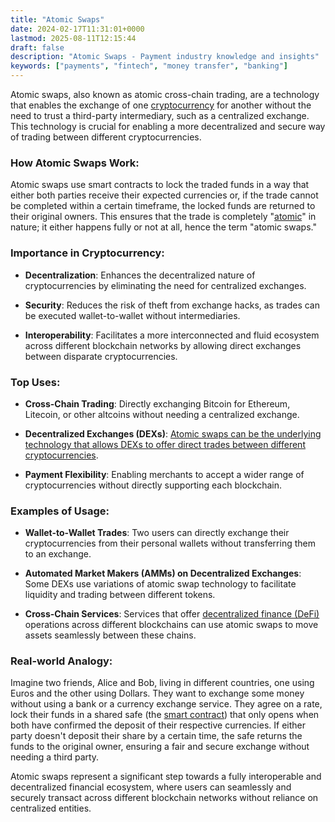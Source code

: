 ```yaml
---
title: "Atomic Swaps"
date: 2024-02-17T11:31:01+0000
lastmod: 2025-08-11T12:15:44
draft: false
description: "Atomic Swaps - Payment industry knowledge and insights"
keywords: ["payments", "fintech", "money transfer", "banking"]
---
```


Atomic swaps, also known as atomic cross-chain trading, are a technology that enables the exchange of one [cryptocurrency](https://faisalkhanllc.xyz/resources/payments-wiki/c/cryptocurrency/) for another without the need to trust a third-party intermediary, such as a centralized exchange. This technology is crucial for enabling a more decentralized and secure way of trading between different cryptocurrencies.

### How Atomic Swaps Work:

Atomic swaps use smart contracts to lock the traded funds in a way that either both parties receive their expected currencies or, if the trade cannot be completed within a certain timeframe, the locked funds are returned to their original owners. This ensures that the trade is completely "[atomic](https://faisalkhanllc.xyz/resources/payments-wiki/a/atomic/)" in nature; it either happens fully or not at all, hence the term "atomic swaps."

### Importance in Cryptocurrency:

- **Decentralization**: Enhances the decentralized nature of cryptocurrencies by eliminating the need for centralized exchanges.

- **Security**: Reduces the risk of theft from exchange hacks, as trades can be executed wallet-to-wallet without intermediaries.

- **Interoperability**: Facilitates a more interconnected and fluid ecosystem across different blockchain networks by allowing direct exchanges between disparate cryptocurrencies.

### Top Uses:

- **Cross-Chain Trading**: Directly exchanging Bitcoin for Ethereum, Litecoin, or other altcoins without needing a centralized exchange.

- **Decentralized Exchanges (DEXs)**: [Atomic swaps can be the underlying technology that allows DEXs to offer direct trades between different cryptocurrencies](https://faisalkhanllc.xyz/resources/payments-wiki/d/decentralized-exchange-dex/).

- **Payment Flexibility**: Enabling merchants to accept a wider range of cryptocurrencies without directly supporting each blockchain.

### Examples of Usage:

- **Wallet-to-Wallet Trades**: Two users can directly exchange their cryptocurrencies from their personal wallets without transferring them to an exchange.

- **Automated Market Makers (AMMs) on Decentralized Exchanges**: Some DEXs use variations of atomic swap technology to facilitate liquidity and trading between different tokens.

- **Cross-Chain Services**: Services that offer [decentralized finance (DeFi)](https://faisalkhanllc.xyz/resources/payments-wiki/d/decentralized-finance-defi/) operations across different blockchains can use atomic swaps to move assets seamlessly between these chains.

### Real-world Analogy:

Imagine two friends, Alice and Bob, living in different countries, one using Euros and the other using Dollars. They want to exchange some money without using a bank or a currency exchange service. They agree on a rate, lock their funds in a shared safe (the [smart contract](https://faisalkhanllc.xyz/resources/payments-wiki/s/smart-contract/)) that only opens when both have confirmed the deposit of their respective currencies. If either party doesn't deposit their share by a certain time, the safe returns the funds to the original owner, ensuring a fair and secure exchange without needing a third party.

Atomic swaps represent a significant step towards a fully interoperable and decentralized financial ecosystem, where users can seamlessly and securely transact across different blockchain networks without reliance on centralized entities.